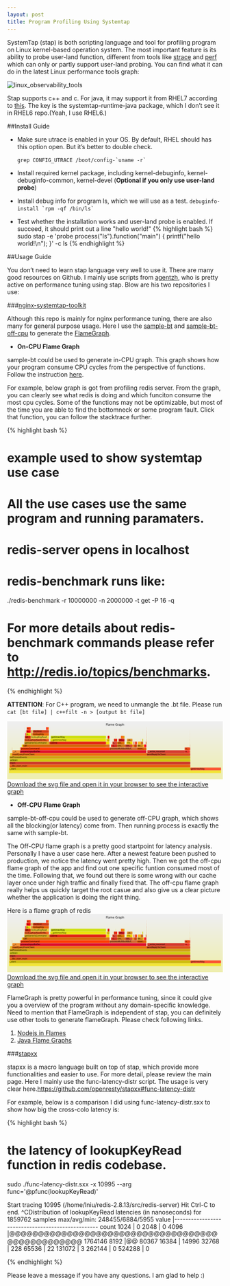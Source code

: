 ```yaml
---
layout: post
title: Program Profiling Using Systemtap
---
```


SystemTap (stap) is both scripting language and tool for profiling program on Linux kernel-based operation system. The most important feature is its ability to probe user-land function, different from tools like [strace](http://linux.die.net/man/1/strace) and [perf](http://en.wikipedia.org/wiki/Perf_%28Linux%29) which can only or partly support user-land probing. You can find what it can do in the latest Linux performance tools graph:

![linux_observability_tools](http://www.brendangregg.com/Perf/linux_observability_tools.png)

Stap supports c++ and c. For java, it may support it  from RHEL7 according to [this](http://developerblog.redhat.com/2014/01/10/probing-java-w-systemtap/). The key is the systemtap-runtime-java package, which I don’t see it in RHEL6 repo.(Yeah, I use RHEL6.)

##Install Guide

* Make sure utrace is enabled in your OS. By default, RHEL should has this option open. But it’s better to double check.
   ```
   grep CONFIG_UTRACE /boot/config-`uname -r` 
   ```
* Install required kernel package, including kernel-debuginfo, kernel-debuginfo-common, kernel-devel (**Optional if you only use user-land probe**)

* Install debug info for program ls, which we will use as a test.
`` debuginfo-install `rpm -qf /bin/ls` ``
* Test whether the installation works and user-land probe is enabled. If succeed, it should print out a line "hello world!"
{% highlight bash %}
sudo stap -e 'probe process("ls").function("main") { printf("hello world!\n"); }' -c ls
{% endhighlight %}
    
##Usage Guide

You don’t need to learn stap language very well to use it. There are many good resources on Github. I mainly use scripts from [agentzh](https://github.com/agentzh), who is pretty active on performance tuning using stap. Blow are his two repositories I use:

###[nginx-systemtap-toolkit](https://github.com/openresty/nginx-systemtap-toolkit)

Although this repo is mainly for nginx performance tuning, there are also many for general purpose usage. Here I use the [sample-bt](https://github.com/openresty/nginx-systemtap-toolkit/blob/master/sample-bt) and [sample-bt-off-cpu](https://github.com/openresty/nginx-systemtap-toolkit/blob/master/sample-bt-off-cpu) to generate the [FlameGraph](http://www.brendangregg.com/flamegraphs.html). 

* **On-CPU Flame Graph**

sample-bt could be used to generate in-CPU graph. This graph shows how your program consume CPU cycles from the perspective of functions. Follow the instruction [here](https://github.com/openresty/nginx-systemtap-toolkit#sample-bt). 

For example, below graph is got from profiling redis server. From the graph, you can clearly see what redis is doing and which funciton consume the most cpu cycles. Some of the functions may not be optimizable, but most of the time you are able to find the bottomneck or some program fault. Click that function, you can follow the stacktrace further.
    
{% highlight bash %}
# example used to show systemtap use case
# All the use cases use the same program and running paramaters.

# redis-server opens in localhost
# redis-benchmark runs like: 
./redis-benchmark -r 10000000 -n 2000000 -t get -P 16 -q

# For more details about redis-benchmark commands please refer to http://redis.io/topics/benchmarks.
{% endhighlight %}

**ATTENTION**: For C++ program, we need to unmangle the .bt file. Please run `cat [bt file] | c++filt -n > [output bt file]`


![redis-on-cpu-get](/images/redis-on-cpu-get.svg)
[Download the svg file and open it in your browser to see the interactive graph](https://github.com/qqibrow/qqibrow.github.io/blob/master/images/redis-on-cpu-get.svg)


* **Off-CPU Flame Graph**

sample-bt-off-cpu could be used to generate off-CPU graph, which shows all the blocking(or latency) come from. Then running process is exactly the same with sample-bt.

The Off-CPU flame graph is a pretty good startpoint for latency analysis. Personally I have a user case here. After a newest feature been pushed to production, we notice the latency went pretty high. Then we got the off-cpu flame graph of the app and find out one specific funtion consumed most of the time. Following that, we found out there is some wrong with our cache layer once under high traffic and finally fixed that. The off-cpu flame graph really helps us quickly target the root casue and also give us a clear picture whether the application is doing the right thing.

Here is a flame graph of redis
![redis-on-cpu-get](/images/redis-on-cpu-get.svg)
[Download the svg file and open it in your browser to see the interactive graph](https://github.com/qqibrow/qqibrow.github.io/blob/master/images/redis-on-cpu-get.svg)

FlameGraph is pretty powerful in performance tuning, since it could give you a overview of the program without any domain-specific knowledge. Need to mention that FlameGraph is independent of stap, you can definitely use other tools to generate flameGraph. Please check following links.

1. [Nodejs in Flames](http://techblog.netflix.com/2014/11/nodejs-in-flames.html)
2. [Java Flame Graphs](http://www.brendangregg.com/blog/2014-06-12/java-flame-graphs.html)


###[stapxx](https://github.com/openresty/stapxx)

stapxx is a macro language built on top of stap, which provide more functionalities and easier to use. For more detail, please review the main page. Here I mainly use the func-latency-distr script. The usage is very clear here.https://github.com/openresty/stapxx#func-latency-distr

For example, below is a comparison I did using func-latency-distr.sxx to show how big the cross-colo latency is:
    
{% highlight bash %}
# the latency of lookupKeyRead function in redis codebase.
sudo ./func-latency-distr.sxx -x 10995 --arg func='@pfunc(lookupKeyRead)'

Start tracing 10995 (/home/lniu/redis-2.8.13/src/redis-server)
Hit Ctrl-C to end.
^CDistribution of lookupKeyRead latencies (in nanoseconds) for 1859762 samples
max/avg/min: 248455/6884/5955
 value |-------------------------------------------------- count
  1024 |                                                         0
  2048 |                                                         0
  4096 |@@@@@@@@@@@@@@@@@@@@@@@@@@@@@@@@@@@@@@@@@@@@@@@@@  1764146
  8192 |@@                                                   80367
 16384 |                                                     14996
 32768 |                                                       228
 65536 |                                                        22
131072 |                                                         3
262144 |                                                         0
524288 |                                                         0

{% endhighlight %}

Please leave a message if you have any questions. I am glad to help :)
